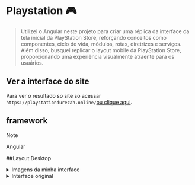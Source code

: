 # Playstation 🎮

>Utilizei o Angular neste projeto para criar uma réplica da interface da tela inicial da PlayStation Store, reforçando conceitos como componentes, ciclo de vida, módulos, rotas, diretrizes e serviços. Além disso, busquei replicar o layout mobile da PlayStation Store, proporcionando uma experiência visualmente atraente para os usuários.

## Ver a interface do site

Para ver o resultado so site so acessar `https://playstationdurezah.online/`[ou clique aqui](https://playstationdurezah.online/).

## framework
> [!NOTE]
> Angular

##Layout Desktop
<details>
<summary>Imagens da minha interface</summary>
![image](https://github.com/DurezahGeek/angular__playstation-store/assets/134101156/7cd33105-f2e6-4adc-bb8e-b3c2f0090824)
![image](https://github.com/DurezahGeek/angular__playstation-store/assets/134101156/3e351889-0040-4b40-ad0e-84799593e46e)
![image](https://github.com/DurezahGeek/angular__playstation-store/assets/134101156/bbe33a29-ba9d-47ec-802b-c69f0a147af4)
![image](https://github.com/DurezahGeek/angular__playstation-store/assets/134101156/65163090-7813-44f8-9d88-ed77ef646e65)
</details>

<details>
<summary>Interface original</summary>
![image](https://github.com/DurezahGeek/angular__playstation-store/assets/134101156/2ae90965-51ee-4c11-89ac-3404dab96731)
![image](https://github.com/DurezahGeek/angular__playstation-store/assets/134101156/c95e2445-850d-4610-a24b-f9e93d68ceb6)
![image](https://github.com/DurezahGeek/angular__playstation-store/assets/134101156/f5e3c5e0-8148-4c93-a0ed-705ad1d4a6ef)
![image](https://github.com/DurezahGeek/angular__playstation-store/assets/134101156/70674668-1ba1-42eb-a76d-4b108463b236)
![image](https://github.com/DurezahGeek/angular__playstation-store/assets/134101156/2503fb1e-49ab-4fd2-9ef8-65f262572aef)
</details>
